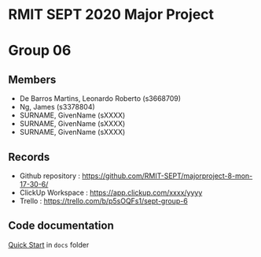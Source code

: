 # RMIT SEPT 2020 Major Project

# Group 06

## Members
* De Barros Martins, Leonardo Roberto (s3668709)
* Ng, James (s3378804)
* SURNAME, GivenName (sXXXX)
* SURNAME, GivenName (sXXXX)
* SURNAME, GivenName (sXXXX)

## Records

* Github repository : https://github.com/RMIT-SEPT/majorproject-8-mon-17-30-6/
* ClickUp Workspace : https://app.clickup.com/xxxx/yyyy
* Trello : https://trello.com/b/p5sOQFs1/sept-group-6

## Code documentation

[Quick Start](/docs/README.md) in `docs` folder
